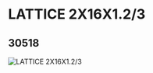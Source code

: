 # LATTICE 2X16X1.2/3
## 30518
![LATTICE 2X16X1.2/3](https://lc-www-live-s.legocdn.com/media/bricks/5/2/4142884.jpg)